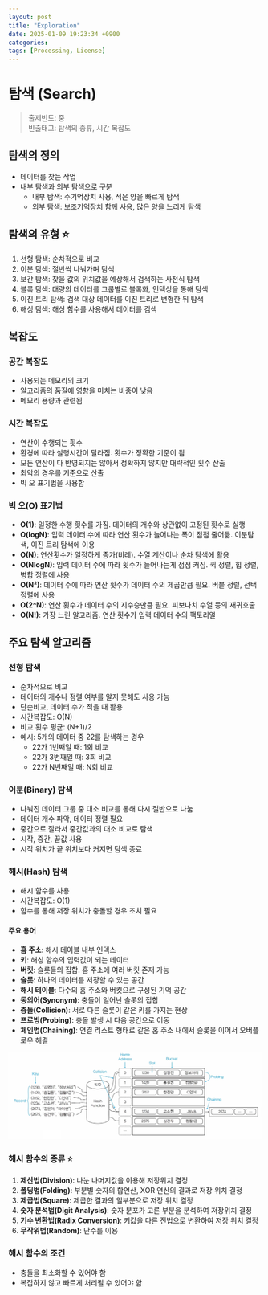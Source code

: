 ```yaml
---
layout: post
title: "Exploration"
date: 2025-01-09 19:23:34 +0900
categories: 
tags: [Processing, License]
---
```


# 탐색 (Search)
> 출제빈도: 중  
> 빈출태그: 탐색의 종류, 시간 복잡도

## 탐색의 정의
* 데이터를 찾는 작업
* 내부 탐색과 외부 탐색으로 구분
  - 내부 탐색: 주기억장치 사용, 적은 양을 빠르게 탐색
  - 외부 탐색: 보조기억장치 함께 사용, 많은 양을 느리게 탐색

## 탐색의 유형 ⭐
1. 선형 탐색: 순차적으로 비교
2. 이분 탐색: 절반씩 나눠가며 탐색
3. 보간 탐색: 찾을 값의 위치값을 예상해서 검색하는 사전식 탐색
4. 블록 탐색: 대량의 데이터를 그룹별로 블록화, 인덱싱을 통해 탐색
5. 이진 트리 탐색: 검색 대상 데이터를 이진 트리로 변형한 뒤 탐색
6. 해싱 탐색: 해싱 함수를 사용해서 데이터를 검색

## 복잡도

### 공간 복잡도
* 사용되는 메모리의 크기
* 알고리즘의 품질에 영향을 미치는 비중이 낮음
* 메모리 용량과 관련됨

### 시간 복잡도
* 연산이 수행되는 횟수
* 환경에 따라 실행시간이 달라짐. 횟수가 정확한 기준이 됨
* 모든 연산이 다 반영되지는 않아서 정확하지 않지만 대략적인 횟수 산출
* 최악의 경우를 기준으로 산출
* 빅 오 표기법을 사용함

### 빅 오(O) 표기법
* **O(1)**: 일정한 수행 횟수를 가짐. 데이터의 개수와 상관없이 고정된 횟수로 실행
* **O(logN)**: 입력 데이터 수에 따라 연산 횟수가 늘어나는 폭이 점점 줄어듦. 이분탐색, 이진 트리 탐색에 이용
* **O(N)**: 연산횟수가 일정하게 증가(비례). 수열 계산이나 순차 탐색에 활용
* **O(NlogN)**: 입력 데이터 수에 따라 횟수가 늘어나는게 점점 커짐. 퀵 정렬, 힙 정렬, 병합 정렬에 사용
* **O(N²)**: 데이터 수에 따라 연산 횟수가 데이터 수의 제곱만큼 필요. 버블 정렬, 선택 정렬에 사용
* **O(2^N)**: 연산 횟수가 데이터 수의 지수승만큼 필요. 피보나치 수열 등의 재귀호출
* **O(N!)**: 가장 느린 알고리즘. 연산 횟수가 입력 데이터 수의 팩토리얼

## 주요 탐색 알고리즘

### 선형 탐색
* 순차적으로 비교
* 데이터의 개수나 정렬 여부를 알지 못해도 사용 가능
* 단순비교, 데이터 수가 적을 때 활용
* 시간복잡도: O(N)
* 비교 횟수 평균: (N+1)/2
* 예시: 5개의 데이터 중 22를 탐색하는 경우
  - 22가 1번째일 때: 1회 비교
  - 22가 3번째일 때: 3회 비교
  - 22가 N번째일 때: N회 비교

### 이분(Binary) 탐색
* 나눠진 데이터 그룹 중 대소 비교를 통해 다시 절반으로 나눔
* 데이터 개수 파악, 데이터 정렬 필요
* 중간으로 잘라서 중간값과의 대소 비교로 탐색
* 시작, 중간, 끝값 사용
* 시작 위치가 끝 위치보다 커지면 탐색 종료

### 해시(Hash) 탐색
* 해시 함수를 사용
* 시간복잡도: O(1)
* 함수를 통해 저장 위치가 충돌할 경우 조치 필요

#### 주요 용어
* **홈 주소**: 해시 테이블 내부 인덱스
* **키**: 해싱 함수의 입력값이 되는 데이터
* **버킷**: 슬롯들의 집합. 홈 주소에 여러 버킷 존재 가능
* **슬롯**: 하나의 데이터를 저장할 수 있는 공간
* **해시 테이블**: 다수의 홈 주소와 버킷으로 구성된 기억 공간
* **동의어(Synonym)**: 충돌이 일어난 슬롯의 집합
* **충돌(Collision)**: 서로 다른 슬롯이 같은 키를 가지는 현상
* **프로빙(Probing)**: 충돌 발생 시 다음 공간으로 이동
* **체인법(Chaining)**: 연결 리스트 형태로 같은 홈 주소 내에서 슬롯을 이어서 오버플로우 해결

![alt text](../post_img/250109/image.png)

### 해시 함수의 종류 ⭐
1. **제산법(Division)**: 나눈 나머지값을 이용해 저장위치 결정
2. **폴딩법(Folding)**: 부분별 숫자의 합연산, XOR 연산의 결과로 저장 위치 결정
3. **제곱법(Square)**: 제곱한 결과의 일부분으로 저장 위치 결정
4. **숫자 분석법(Digit Analysis)**: 숫자 분포가 고른 부분을 분석하여 저장위치 결정
5. **기수 변환법(Radix Conversion)**: 키값을 다른 진법으로 변환하여 저장 위치 결정
6. **무작위법(Random)**: 난수를 이용

### 해시 함수의 조건
* 충돌을 최소화할 수 있어야 함
* 복잡하지 않고 빠르게 처리될 수 있어야 함